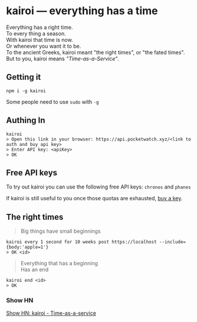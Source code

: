 # kairoi &mdash; everything has a time

Everything has a right time.  
To every thing a season.  
With kairoi that time is now.  
Or whenever you want it to be.  
To the ancient Greeks, kairoi meant "the right times", or "the fated times".  
But to you, kairoi means *"Time-as-a-Service"*.  

## Getting it

```shell/bash
npm i -g kairoi 
```

Some people need to use `sudo` with `-g`

## Authing In

```shell/bash
kairoi 
> Open this link in your browser: https://api.pocketwatch.xyz/<link to auth and buy api key>
> Enter API key: <apiKey>
> OK
```

## Free API keys

To try out kairoi you can use the following free API keys: `chronos` and `phanes`

If kairoi is still useful to you once those quotas are exhausted, [buy a key](https://api.pocketwatch.xyz).

## The right times

> Big things have small beginnings


```shell/bash
kairoi every 1 second for 10 weeks post https://localhost --include={body:'apple=1'}
> OK <id>
```

> Everything that has a beginning  
> Has an end


```shell/bash
kairoi end <id>
> OK
```

### Show HN

[Show HN: kairoi - Time-as-a-service]()


